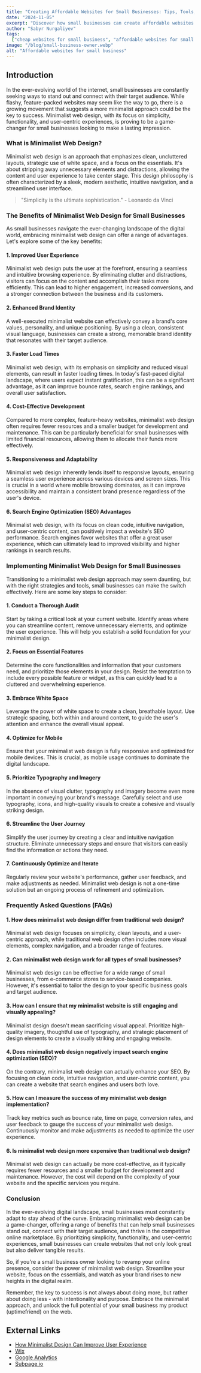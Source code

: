 ```yaml
---
title: "Creating Affordable Websites for Small Businesses: Tips, Tools, and Best Practices"
date: "2024-11-05"
excerpt: "Discover how small businesses can create affordable websites without compromising on quality. Learn about the best tools, practices, and ways to establish a strong online presence on a budget."
author: "Sabyr Nurgaliyev"
tags:
  ["cheap websites for small business", "affordable websites for small businesses", "affordable websites for small business"]
image: "/blog/small-business-owner.webp"
alt: "Affordable websites for small business"
---
```


## Introduction
In the ever-evolving world of the internet, small businesses are constantly seeking ways to stand out and connect with their target audience. While flashy, feature-packed websites may seem like the way to go, there is a growing movement that suggests a more minimalist approach could be the key to success. Minimalist web design, with its focus on simplicity, functionality, and user-centric experiences, is proving to be a game-changer for small businesses looking to make a lasting impression.

### What is Minimalist Web Design?
Minimalist web design is an approach that emphasizes clean, uncluttered layouts, strategic use of white space, and a focus on the essentials. It's about stripping away unnecessary elements and distractions, allowing the content and user experience to take center stage. This design philosophy is often characterized by a sleek, modern aesthetic, intuitive navigation, and a streamlined user interface.

> "Simplicity is the ultimate sophistication." - Leonardo da Vinci

### The Benefits of Minimalist Web Design for Small Businesses
As small businesses navigate the ever-changing landscape of the digital world, embracing minimalist web design can offer a range of advantages. Let's explore some of the key benefits:

#### 1. Improved User Experience
Minimalist web design puts the user at the forefront, ensuring a seamless and intuitive browsing experience. By eliminating clutter and distractions, visitors can focus on the content and accomplish their tasks more efficiently. This can lead to higher engagement, increased conversions, and a stronger connection between the business and its customers.

#### 2. Enhanced Brand Identity
A well-executed minimalist website can effectively convey a brand's core values, personality, and unique positioning. By using a clean, consistent visual language, businesses can create a strong, memorable brand identity that resonates with their target audience.

#### 3. Faster Load Times
Minimalist web design, with its emphasis on simplicity and reduced visual elements, can result in faster loading times. In today's fast-paced digital landscape, where users expect instant gratification, this can be a significant advantage, as it can improve bounce rates, search engine rankings, and overall user satisfaction.

#### 4. Cost-Effective Development
Compared to more complex, feature-heavy websites, minimalist web design often requires fewer resources and a smaller budget for development and maintenance. This can be particularly beneficial for small businesses with limited financial resources, allowing them to allocate their funds more effectively.

#### 5. Responsiveness and Adaptability
Minimalist web design inherently lends itself to responsive layouts, ensuring a seamless user experience across various devices and screen sizes. This is crucial in a world where mobile browsing dominates, as it can improve accessibility and maintain a consistent brand presence regardless of the user's device.

#### 6. Search Engine Optimization (SEO) Advantages
Minimalist web design, with its focus on clean code, intuitive navigation, and user-centric content, can positively impact a website's SEO performance. Search engines favor websites that offer a great user experience, which can ultimately lead to improved visibility and higher rankings in search results.

### Implementing Minimalist Web Design for Small Businesses
Transitioning to a minimalist web design approach may seem daunting, but with the right strategies and tools, small businesses can make the switch effectively. Here are some key steps to consider:

#### 1. Conduct a Thorough Audit
Start by taking a critical look at your current website. Identify areas where you can streamline content, remove unnecessary elements, and optimize the user experience. This will help you establish a solid foundation for your minimalist design.

#### 2. Focus on Essential Features
Determine the core functionalities and information that your customers need, and prioritize those elements in your design. Resist the temptation to include every possible feature or widget, as this can quickly lead to a cluttered and overwhelming experience.

#### 3. Embrace White Space
Leverage the power of white space to create a clean, breathable layout. Use strategic spacing, both within and around content, to guide the user's attention and enhance the overall visual appeal.

#### 4. Optimize for Mobile
Ensure that your minimalist web design is fully responsive and optimized for mobile devices. This is crucial, as mobile usage continues to dominate the digital landscape.

#### 5. Prioritize Typography and Imagery
In the absence of visual clutter, typography and imagery become even more important in conveying your brand's message. Carefully select and use typography, icons, and high-quality visuals to create a cohesive and visually striking design.

#### 6. Streamline the User Journey
Simplify the user journey by creating a clear and intuitive navigation structure. Eliminate unnecessary steps and ensure that visitors can easily find the information or actions they need.

#### 7. Continuously Optimize and Iterate
Regularly review your website's performance, gather user feedback, and make adjustments as needed. Minimalist web design is not a one-time solution but an ongoing process of refinement and optimization.

### Frequently Asked Questions (FAQs)

#### 1. How does minimalist web design differ from traditional web design?
Minimalist web design focuses on simplicity, clean layouts, and a user-centric approach, while traditional web design often includes more visual elements, complex navigation, and a broader range of features.

#### 2. Can minimalist web design work for all types of small businesses?
Minimalist web design can be effective for a wide range of small businesses, from e-commerce stores to service-based companies. However, it's essential to tailor the design to your specific business goals and target audience.

#### 3. How can I ensure that my minimalist website is still engaging and visually appealing?
Minimalist design doesn't mean sacrificing visual appeal. Prioritize high-quality imagery, thoughtful use of typography, and strategic placement of design elements to create a visually striking and engaging website.

#### 4. Does minimalist web design negatively impact search engine optimization (SEO)?
On the contrary, minimalist web design can actually enhance your SEO. By focusing on clean code, intuitive navigation, and user-centric content, you can create a website that search engines and users both love.

#### 5. How can I measure the success of my minimalist web design implementation?
Track key metrics such as bounce rate, time on page, conversion rates, and user feedback to gauge the success of your minimalist web design. Continuously monitor and make adjustments as needed to optimize the user experience.

#### 6. Is minimalist web design more expensive than traditional web design?
Minimalist web design can actually be more cost-effective, as it typically requires fewer resources and a smaller budget for development and maintenance. However, the cost will depend on the complexity of your website and the specific services you require.

### Conclusion
In the ever-evolving digital landscape, small businesses must constantly adapt to stay ahead of the curve. Embracing minimalist web design can be a game-changer, offering a range of benefits that can help small businesses stand out, connect with their target audience, and thrive in the competitive online marketplace. By prioritizing simplicity, functionality, and user-centric experiences, small businesses can create websites that not only look great but also deliver tangible results.

So, if you're a small business owner looking to revamp your online presence, consider the power of minimalist web design. Streamline your website, focus on the essentials, and watch as your brand rises to new heights in the digital realm.

Remember, the key to success is not always about doing more, but rather about doing less - with intentionality and purpose. Embrace the minimalist approach, and unlock the full potential of your small business my product (uptimefriend) on the web.

## External Links
- [How Minimalist Design Can Improve User Experience](https://www.wikipedia.org/wiki/User_experience_design)
- [Wix](https://www.wix.com)
- [Google Analytics](https://analytics.google.com)
- [Subpage.io](https://subpage.io)
